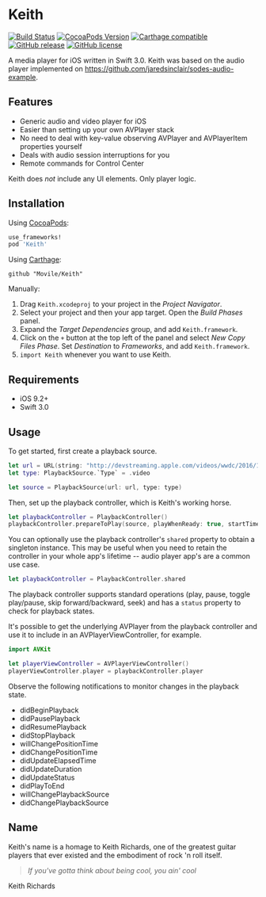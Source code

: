 # Keith

[![Build Status](https://travis-ci.org/Movile/Keith.svg?branch=master)](https://travis-ci.org/Movile/Keith)
[![CocoaPods Version](https://cocoapod-badges.herokuapp.com/v/Keith/badge.png)](http://cocoadocs.org/docsets/Keith)
[![Carthage compatible](https://img.shields.io/badge/Carthage-compatible-4BC51D.svg?style=flat)](https://github.com/Carthage/Carthage)
[![GitHub release](https://img.shields.io/github/tag/movile/keith.svg)](https://github.com/Movile/Keith/releases)
[![GitHub license](https://img.shields.io/badge/license-MIT-lightgrey.svg)](https://raw.githubusercontent.com/Movile/Keith/master/LICENSE.md)

A media player for iOS written in Swift 3.0. Keith was based on the audio player implemented on https://github.com/jaredsinclair/sodes-audio-example.

## Features

* Generic audio and video player for iOS
* Easier than setting up your own AVPlayer stack
* No need to deal with key-value observing AVPlayer and AVPlayerItem properties yourself
* Deals with audio session interruptions for you
* Remote commands for Control Center

Keith does *not* include any UI elements. Only player logic.

## Installation

Using [CocoaPods](http://cocoapods.org/):

```ruby
use_frameworks!
pod 'Keith'
```

Using [Carthage](https://github.com/Carthage/Carthage):

```
github "Movile/Keith"
```

Manually:

1. Drag `Keith.xcodeproj` to your project in the _Project Navigator_.
2. Select your project and then your app target. Open the _Build Phases_ panel.
3. Expand the _Target Dependencies_ group, and add `Keith.framework`.
4. Click on the `+` button at the top left of the panel and select _New Copy Files Phase_. Set _Destination_ to _Frameworks_, and add `Keith.framework`.
5. `import Keith` whenever you want to use Keith.

## Requirements

- iOS 9.2+
- Swift 3.0

## Usage

To get started, first create a playback source.
```swift
let url = URL(string: "http://devstreaming.apple.com/videos/wwdc/2016/102w0bsn0ge83qfv7za/102/hls_vod_mvp.m3u8")!
let type: PlaybackSource.`Type` = .video

let source = PlaybackSource(url: url, type: type)
```

Then, set up the playback controller, which is Keith's working horse.
```swift
let playbackController = PlaybackController()
playbackController.prepareToPlay(source, playWhenReady: true, startTime: 0.0)
```

You can optionally use the playback controller's `shared` property to obtain a singleton instance. This may be useful when you need to retain the controller in your whole app's lifetime -- audio player app's are a common use case.
```swift
let playbackController = PlaybackController.shared
```

The playback controller supports standard operations (play, pause, toggle play/pause, skip forward/backward, seek) and has a `status` property to check for playback states.

It's possible to get the underlying AVPlayer from the playback controller and use it to include in an AVPlayerViewController, for example.
```swift
import AVKit

let playerViewController = AVPlayerViewController()
playerViewController.player = playbackController.player
```

Observe the following notifications to monitor changes in the playback state.
- didBeginPlayback
- didPausePlayback
- didResumePlayback
- didStopPlayback
- willChangePositionTime
- didChangePositionTime
- didUpdateElapsedTime
- didUpdateDuration
- didUpdateStatus
- didPlayToEnd   
- willChangePlaybackSource
- didChangePlaybackSource

## Name

Keith's name is a homage to Keith Richards, one of the greatest guitar players that ever existed and the embodiment of rock 'n roll itself.

> *If you've gotta think about being cool, you ain' cool*
>
Keith Richards
